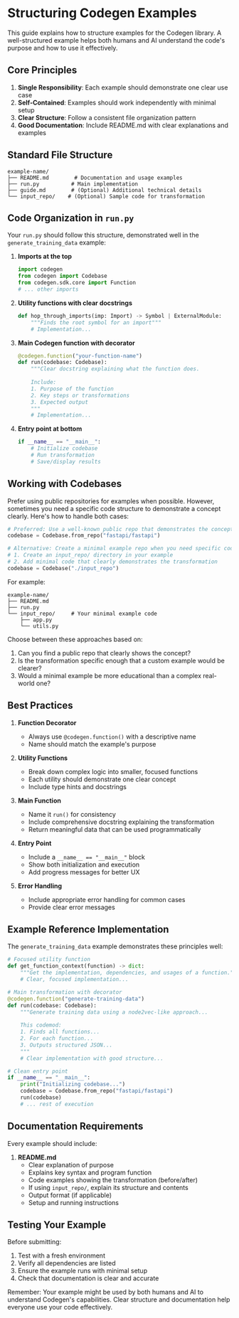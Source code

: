 # Structuring Codegen Examples

This guide explains how to structure examples for the Codegen library. A well-structured example helps both humans and AI understand the code's purpose and how to use it effectively.

## Core Principles

1. **Single Responsibility**: Each example should demonstrate one clear use case
2. **Self-Contained**: Examples should work independently with minimal setup
3. **Clear Structure**: Follow a consistent file organization pattern
4. **Good Documentation**: Include README.md with clear explanations and examples

## Standard File Structure

```
example-name/
├── README.md        # Documentation and usage examples
├── run.py          # Main implementation
├── guide.md        # (Optional) Additional technical details
└── input_repo/    # (Optional) Sample code for transformation
```

## Code Organization in `run.py`

Your `run.py` should follow this structure, demonstrated well in the `generate_training_data` example:

1. **Imports at the top**
   ```python
   import codegen
   from codegen import Codebase
   from codegen.sdk.core import Function
   # ... other imports
   ```

2. **Utility functions with clear docstrings**
   ```python
   def hop_through_imports(imp: Import) -> Symbol | ExternalModule:
       """Finds the root symbol for an import"""
       # Implementation...
   ```

3. **Main Codegen function with decorator**
   ```python
   @codegen.function("your-function-name")
   def run(codebase: Codebase):
       """Clear docstring explaining what the function does.
       
       Include:
       1. Purpose of the function
       2. Key steps or transformations
       3. Expected output
       """
       # Implementation...
   ```

4. **Entry point at bottom**
   ```python
   if __name__ == "__main__":
       # Initialize codebase
       # Run transformation
       # Save/display results
   ```

## Working with Codebases

Prefer using public repositories for examples when possible. However, sometimes you need a specific code structure to demonstrate a concept clearly. Here's how to handle both cases:

```python
# Preferred: Use a well-known public repo that demonstrates the concept well
codebase = Codebase.from_repo("fastapi/fastapi")

# Alternative: Create a minimal example repo when you need specific code structure
# 1. Create an input_repo/ directory in your example
# 2. Add minimal code that clearly demonstrates the transformation
codebase = Codebase("./input_repo")
```

For example:
```
example-name/
├── README.md
├── run.py
└── input_repo/     # Your minimal example code
    ├── app.py
    └── utils.py
```

Choose between these approaches based on:
1. Can you find a public repo that clearly shows the concept?
2. Is the transformation specific enough that a custom example would be clearer?
3. Would a minimal example be more educational than a complex real-world one?

## Best Practices

1. **Function Decorator**
   - Always use `@codegen.function()` with a descriptive name
   - Name should match the example's purpose

2. **Utility Functions**
   - Break down complex logic into smaller, focused functions
   - Each utility should demonstrate one clear concept
   - Include type hints and docstrings

3. **Main Function**
   - Name it `run()` for consistency
   - Include comprehensive docstring explaining the transformation
   - Return meaningful data that can be used programmatically

4. **Entry Point**
   - Include a `__name__ == "__main__"` block
   - Show both initialization and execution
   - Add progress messages for better UX

5. **Error Handling**
   - Include appropriate error handling for common cases
   - Provide clear error messages

## Example Reference Implementation

The `generate_training_data` example demonstrates these principles well:

```python
# Focused utility function
def get_function_context(function) -> dict:
    """Get the implementation, dependencies, and usages of a function."""
    # Clear, focused implementation...

# Main transformation with decorator
@codegen.function("generate-training-data")
def run(codebase: Codebase):
    """Generate training data using a node2vec-like approach...
    
    This codemod:
    1. Finds all functions...
    2. For each function...
    3. Outputs structured JSON...
    """
    # Clear implementation with good structure...

# Clean entry point
if __name__ == "__main__":
    print("Initializing codebase...")
    codebase = Codebase.from_repo("fastapi/fastapi")
    run(codebase)
    # ... rest of execution
```

## Documentation Requirements

Every example should include:

1. **README.md**
   - Clear explanation of purpose
   - Explains key syntax and program function
   - Code examples showing the transformation (before/after)
   - If using `input_repo/`, explain its structure and contents
   - Output format (if applicable)
   - Setup and running instructions

## Testing Your Example

Before submitting:

1. Test with a fresh environment
2. Verify all dependencies are listed
3. Ensure the example runs with minimal setup
4. Check that documentation is clear and accurate

Remember: Your example might be used by both humans and AI to understand Codegen's capabilities. Clear structure and documentation help everyone use your code effectively.
